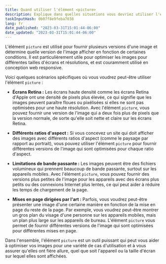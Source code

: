 ```yaml
---
title: Quand utiliser l'élément <picture>
description: Explique dans quelles situations vous devriez utiliser l'élément <picture>
taskInputHash: 0b07f8e9feba7038
lang: fr
date_published: "2023-03-31T15:01:44-06:00"
date_updated: "2023-03-31T15:01:44-06:00"
---
```

L'élément `picture` est utilisé pour fournir plusieurs versions d'une image et détermine quelle version de l'image afficher en fonction de certaines conditions. Il est particulièrement utile pour optimiser les images pour différentes tailles d'écrans et résolutions, et est couramment utilisé en conception web responsive.

Voici quelques scénarios spécifiques où vous voudrez peut-être utiliser l'élément `picture` :

* **Écrans Retina :** Les écrans haute densité comme les écrans Retina d'Apple ont une densité de pixels plus élevée, ce qui signifie que les images peuvent paraître floues ou pixélisées si elles ne sont pas optimisées pour une haute résolution. Avec l'élément `picture`, vous pouvez fournir une version de l'image qui a deux fois plus de pixels que la version normale, de sorte qu'elle soit nette et claire sur les écrans Retina.

* **Différents ratios d'aspect :** Si vous concevez un site qui doit afficher des images avec différents ratios d'aspect (comme le paysage par rapport au portrait), vous pouvez utiliser l'élément `picture` pour fournir différentes versions de l'image qui sont optimisées pour chaque ratio d'aspect.

* **Limitations de bande passante :** Les images peuvent être des fichiers volumineux qui prennent beaucoup de bande passante, surtout sur les appareils mobiles. Avec l'élément `picture`, vous pouvez fournir des versions plus petites de l'image pour les appareils avec des écrans plus petits ou des connexions Internet plus lentes, ce qui peut aider à réduire les temps de chargement de la page.

* **Mises en page dirigées par l'art :** Parfois, vous voudrez peut-être présenter une image d'une certaine manière en fonction de la mise en page du reste de la page. Par exemple, vous voudrez peut-être montrer un gros plan du visage d'une personne sur les appareils mobiles, mais un plan plus large sur les appareils de bureau. L'élément `picture` vous permet de fournir différentes versions de l'image qui sont optimisées pour différentes mises en page.

Dans l'ensemble, l'élément `picture` est un outil puissant qui peut vous aider à optimiser vos images pour une variété de cas d'utilisation et à vous assurer qu'elles ont fière allure, quel que soit l'appareil ou la taille d'écran sur lequel elles sont affichées.
